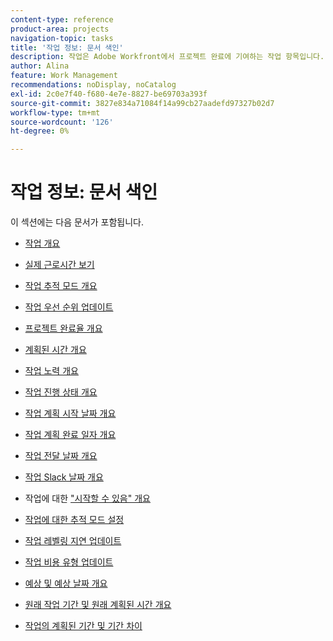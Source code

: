 ```yaml
---
content-type: reference
product-area: projects
navigation-topic: tasks
title: '작업 정보: 문서 색인'
description: 작업은 Adobe Workfront에서 프로젝트 완료에 기여하는 작업 항목입니다. 다음 문서에서 작업 정보에 대해 알아보십시오.
author: Alina
feature: Work Management
recommendations: noDisplay, noCatalog
exl-id: 2c0e7f40-f680-4e7e-8827-be69703a393f
source-git-commit: 3827e834a71084f14a99cb27aadefd97327b02d7
workflow-type: tm+mt
source-wordcount: '126'
ht-degree: 0%

---
```


# 작업 정보: 문서 색인

<!-- Audited: 5/2025 -->

이 섹션에는 다음 문서가 포함됩니다.

* [작업 개요](../../../manage-work/tasks/task-information/tasks-overview.md)
* [실제 근로시간 보기](../../../manage-work/tasks/task-information/actual-hours.md)
* [작업 추적 모드 개요](../../../manage-work/tasks/task-information/task-tracking-mode.md)
* [작업 우선 순위 업데이트](../../../manage-work/tasks/task-information/task-priority.md)
* [프로젝트 완료율 개요](../../../manage-work/tasks/task-information/project-percent-complete.md)
* [계획된 시간 개요](../../../manage-work/tasks/task-information/planned-hours.md)
* [작업 노력 개요](../../../manage-work/tasks/task-information/work-effort.md)
* [작업 진행 상태 개요](../../../manage-work/tasks/task-information/task-progress-status.md)
* [작업 계획 시작 날짜 개요](../../../manage-work/tasks/task-information/task-planned-start-date.md)
* [작업 계획 완료 일자 개요](../../../manage-work/tasks/task-information/task-planned-completion-date.md)
* [작업 전달 날짜 개요](../../../manage-work/tasks/task-information/handoff-task-date.md)
* [작업 Slack 날짜 개요](../../../manage-work/tasks/task-information/task-slack-date.md)
* 작업에 대한 [&quot;시작할 수 있음&quot; 개요](../../../manage-work/tasks/task-information/can-start-task-overview.md)
* [작업에 대한 추적 모드 설정](../../../manage-work/tasks/task-information/set-tracking-mode-for-tasks.md)
* [작업 레벨링 지연 업데이트](../../../manage-work/tasks/task-information/task-leveling-delay.md)
* [작업 비용 유형 업데이트](../../../manage-work/tasks/task-information/update-task-cost-type.md)
* [예상 및 예상 날짜 개요](../../../manage-work/tasks/task-information/differentiate-projected-estimated-dates.md)
* [원래 작업 기간 및 원래 계획된 시간 개요](../../../manage-work/tasks/task-information/task-original-duration-and-original-planned-hours.md)
* [작업의 계획된 기간 및 기간 차이](../../../manage-work/tasks/task-information/planned-duration-vs-duration-for-tasks.md)

  <!--
  <li><a href="../../../manage-work/tasks/task-information/project-task-issue-dates.md">Overview of project, task, and issue dates</a> </li>
  -->
